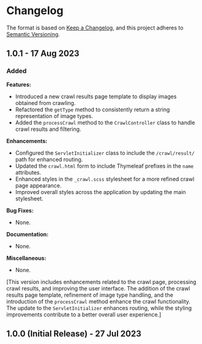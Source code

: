 # Changelog

The format is based on [Keep a Changelog](https://keepachangelog.com/en/1.0.0/),
and this project adheres to [Semantic Versioning](https://semver.org/spec/v2.0.0.html).

## **1.0.1 - 17 Aug 2023**

### Added
**Features:**

- Introduced a new crawl results page template to display images obtained from crawling.
- Refactored the `getType` method to consistently return a string representation of image types.
- Added the `processCrawl` method to the `CrawlController` class to handle crawl results and filtering.

**Enhancements:**

- Configured the `ServletInitializer` class to include the `/crawl/result/` path for enhanced routing.
- Updated the `crawl.html` form to include Thymeleaf prefixes in the `name` attributes.
- Enhanced styles in the `_crawl.scss` stylesheet for a more refined crawl page appearance.
- Improved overall styles across the application by updating the main stylesheet.

**Bug Fixes:**

- None.

**Documentation:**

- None.

**Miscellaneous:**

- None.

[This version includes enhancements related to the crawl page, processing crawl results, and improving the user interface. 
The addition of the crawl results page template, refinement of image type handling, and the introduction of the `processCrawl` 
method enhance the crawl functionality. The update to the `ServletInitializer` enhances routing, while the styling 
improvements contribute to a better overall user experience.]

## 1.0.0 (Initial Release) - 27 Jul 2023
